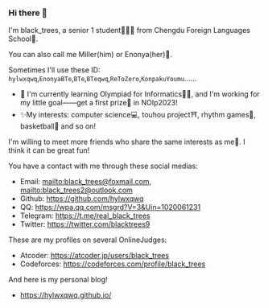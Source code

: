 ### Hi there 👋

I'm black_trees, a senior 1 student🧑🏻‍🎓 from Chengdu Foreign Languages School🏫.

You can also call me Miller(him) or Enonya(her)🥰.

Sometimes I'll use these ID: `hylwxqwq`,`EnonyaBTe`,`BTe`,`BTeqwq`,`ReToZero`,`KonpakuYoumu`......

- 🌱 I'm currently learning Olympiad for Informatics🧑‍💻, and I'm working for my little goal——get a first prize🥇 in NOIp2023!
- ✨My interests: computer science💻, touhou project⛩️, rhythm games🎵, basketball🏀 and so on!

I'm willing to meet more friends who share the same interests as me🤗. I think it can be great fun!

You have a contact with me through these social medias:

+ Email: <mailto:black_trees@foxmail.com>, <mailto:black_trees2@outlook.com>
+ Github: <https://github.com/hylwxqwq>
+ QQ: <https://wpa.qq.com/msgrd?V=3&Uin=1020061231>
+ Telegram: <https://t.me/real_black_trees>
+ Twitter: <https://twitter.com/blacktrees9>

These are my profiles on several OnlineJudges:

+ Atcoder: <https://atcoder.jp/users/black_trees>
+ Codeforces: <https://codeforces.com/profile/black_trees>

And here is my personal blog!

+ <https://hylwxqwq.github.io/>
